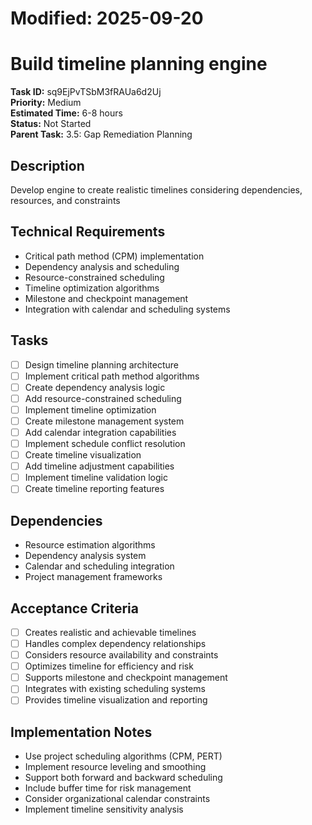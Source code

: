 # Modified: 2025-09-20

# Build timeline planning engine

**Task ID:** sq9EjPvTSbM3fRAUa6d2Uj  
**Priority:** Medium  
**Estimated Time:** 6-8 hours  
**Status:** Not Started  
**Parent Task:** 3.5: Gap Remediation Planning

## Description
Develop engine to create realistic timelines considering dependencies, resources, and constraints

## Technical Requirements
- Critical path method (CPM) implementation
- Dependency analysis and scheduling
- Resource-constrained scheduling
- Timeline optimization algorithms
- Milestone and checkpoint management
- Integration with calendar and scheduling systems

## Tasks
- [ ] Design timeline planning architecture
- [ ] Implement critical path method algorithms
- [ ] Create dependency analysis logic
- [ ] Add resource-constrained scheduling
- [ ] Implement timeline optimization
- [ ] Create milestone management system
- [ ] Add calendar integration capabilities
- [ ] Implement schedule conflict resolution
- [ ] Create timeline visualization
- [ ] Add timeline adjustment capabilities
- [ ] Implement timeline validation logic
- [ ] Create timeline reporting features

## Dependencies
- Resource estimation algorithms
- Dependency analysis system
- Calendar and scheduling integration
- Project management frameworks

## Acceptance Criteria
- [ ] Creates realistic and achievable timelines
- [ ] Handles complex dependency relationships
- [ ] Considers resource availability and constraints
- [ ] Optimizes timeline for efficiency and risk
- [ ] Supports milestone and checkpoint management
- [ ] Integrates with existing scheduling systems
- [ ] Provides timeline visualization and reporting

## Implementation Notes
- Use project scheduling algorithms (CPM, PERT)
- Implement resource leveling and smoothing
- Support both forward and backward scheduling
- Include buffer time for risk management
- Consider organizational calendar constraints
- Implement timeline sensitivity analysis
